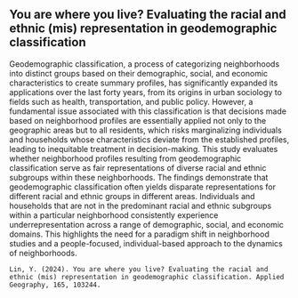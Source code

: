 ## You are where you live? Evaluating the racial and ethnic (mis) representation in geodemographic classification
Geodemographic classification, a process of categorizing neighborhoods into distinct groups based on their demographic, social, and economic characteristics to create summary profiles, has significantly expanded its applications over the last forty years, from its origins in urban sociology to fields such as health, transportation, and public policy. However, a fundamental issue associated with this classification is that decisions made based on neighborhood profiles are essentially applied not only to the geographic areas but to all residents, which risks marginalizing individuals and households whose characteristics deviate from the established profiles, leading to inequitable treatment in decision-making. This study evaluates whether neighborhood profiles resulting from geodemographic classification serve as fair representations of diverse racial and ethnic subgroups within these neighborhoods. The findings demonstrate that geodemographic classification often yields disparate representations for different racial and ethnic groups in different areas. Individuals and households that are not in the predominant racial and ethnic subgroups within a particular neighborhood consistently experience underrepresentation across a range of demographic, social, and economic domains. This highlights the need for a paradigm shift in neighborhood studies and a people-focused, individual-based approach to the dynamics of neighborhoods.
```
Lin, Y. (2024). You are where you live? Evaluating the racial and ethnic (mis) representation in geodemographic classification. Applied Geography, 165, 103244.
```
